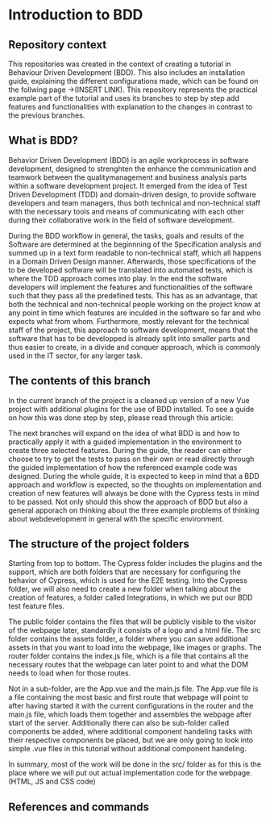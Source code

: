 # Introduction to BDD

## Repository context

This repositories was created in the context of creating a tutorial in Behaviour Driven Development (BDD). This also includes an installation guide, explaining the different configurations made, which can be found on the follwing page ->(INSERT LINK). This repository represents the practical example part of the tutorial and uses its branches to step by step add features and functionalities with explanation to the changes in contrast to the previous branches.

## What is BDD?
Behavior Driven Development (BDD) is an agile workprocess in software development, designed to strenghten the enhance the communication and teamwork between the qualitymanagement and business analysis parts within a software development project.
It emerged from the idea of Test Driven Development (TDD) and domain-driven design, to provide software developers and team managers, thus both technical and non-technical staff with the necessary tools and means of communicating with each other during their collaborative work in the field of software development.

During the BDD workflow in general, the tasks, goals and results of the Software are determined at the beginnning of the Specification analysis and summed up in a text form readable to non-technical staff, which all happens in a Domain Driven Design manner. Afterwards, those specifications of the to be developed software will be translated into automated tests, which is where the TDD approach comes into play. In the end the software developers will implement the features and functionalities of the software such that they pass all the predefined tests. This has as an advantage, that both the technical and non-technical people working on the project know at any point in time which features are inculded in the software so far and who expects what from whom. Furthermore, mostly relevant for the technical staff of the project, this approach to software development, means that the software that has to be developped is already split into smaller parts and thus easier to create, in a divide and conquer approach, which is commonly used in the IT sector, for any larger task.

## The contents of this branch
In the current branch of the project is a cleaned up version of a new Vue project with additional plugins for the use of BDD installed. To see a guide on how this was done step by step, please read through this article:

The next branches will expand on the idea of what BDD is and how to practically apply it with a guided implementation in the environment to create three selected features. During the guide, the reader can either choose to try to get the tests to pass on their own or read directly through the guided implementation of how the referenced example code was designed. During the whole guide, it is expected to keep in mind that a BDD approach and workflow is expected, so the thoughts on implementation and creation of new features will always be done with the Cypress tests in mind to be passed. Not only should this show the approach of BDD but also a general apporach on thinking about the three example problems of thinking about webdevelopment in general with the specific environment.

## The structure of the project folders
Starting from top to bottom. The Cypress folder includes the plugins and the support, which are both folders that are necessary for configuring the behavior of Cypress, which is used for the E2E testing. Into the Cypress folder, we will also need to create a new folder when talking about the creation of features, a folder called Integrations, in which we put our BDD test feature files.

The public folder contains the files that will be publicly visible to the visitor of the webpage later, standardly it consists of a logo and a html file.
The src folder contains the assets folder, a folder where you can save additional assets in that you want to load into the webpage, like images or graphs.
The router folder contains the index.js file, which is a file that contains all the necessary routes that the webpage can later point to and what the DOM needs to load when for those routes.

Not in a sub-folder, are the App.vue and the main.js file. The App.vue file is a file containing the most basic and first route that webpage will point to after having started it with the current configurations in the router and the main.js file, which loads them together and assembles the webpage after start of the server.
Additionally there can also be sub-folder called components be added, where additional component handeling tasks with their respective components be placed, but we are only going to look into simple .vue files in this tutorial without additional component handeling.

In summary, most of the work will be done in the src/ folder as for this is the place where we will put out actual implementation code for the webpage. (HTML, JS and CSS code)

## References and commands

